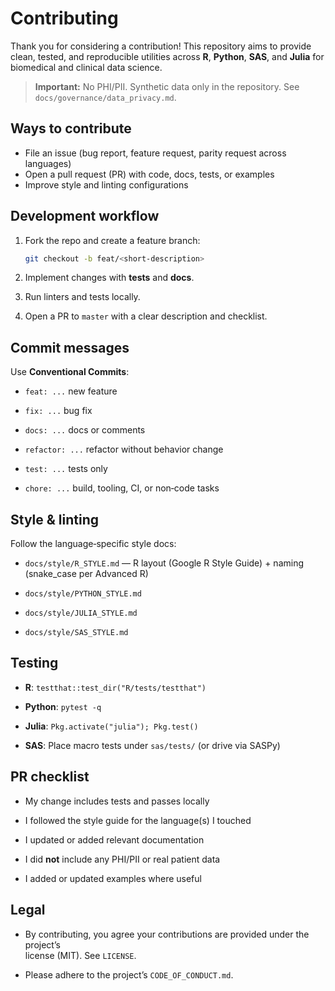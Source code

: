 # Contributing

Thank you for considering a contribution! This repository aims to provide
clean, tested, and reproducible utilities across **R**, **Python**, **SAS**, and
**Julia** for biomedical and clinical data science.

> **Important:** No PHI/PII. Synthetic data only in the repository.
See `docs/governance/data_privacy.md`.

## Ways to contribute

- File an issue (bug report, feature request, parity request across languages)
- Open a pull request (PR) with code, docs, tests, or examples
- Improve style and linting configurations

## Development workflow

1. Fork the repo and create a feature branch:
   ```bash
   git checkout -b feat/<short-description>
   ```

2. Implement changes with **tests** and **docs**.
    
3. Run linters and tests locally.
    
4. Open a PR to `master` with a clear description and checklist.
    

## Commit messages

Use **Conventional Commits**:

- `feat: ...` new feature
    
- `fix: ...` bug fix
    
- `docs: ...` docs or comments
    
- `refactor: ...` refactor without behavior change
    
- `test: ...` tests only
    
- `chore: ...` build, tooling, CI, or non‑code tasks
    

## Style & linting

Follow the language‑specific style docs:

- `docs/style/R_STYLE.md` — R layout (Google R Style Guide) + naming (snake_case per Advanced R)
    
- `docs/style/PYTHON_STYLE.md`
    
- `docs/style/JULIA_STYLE.md`
    
- `docs/style/SAS_STYLE.md`
    

## Testing

- **R**: `testthat::test_dir("R/tests/testthat")`
    
- **Python**: `pytest -q`
    
- **Julia**: `Pkg.activate("julia"); Pkg.test()`
    
- **SAS**: Place macro tests under `sas/tests/` (or drive via SASPy)
    

## PR checklist

-  My change includes tests and passes locally
    
-  I followed the style guide for the language(s) I touched
    
-  I updated or added relevant documentation
    
-  I did **not** include any PHI/PII or real patient data
    
-  I added or updated examples where useful
    

## Legal

- By contributing, you agree your contributions are provided under the project’s  
    license (MIT). See `LICENSE`.
    
- Please adhere to the project’s `CODE_OF_CONDUCT.md`.
